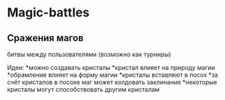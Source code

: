 Magic-battles
=============

Сражения магов
--------------

битвы между пользователями (возможно как турниры)

Идеи:
*можно создавать кристалы
*кристал влияет на природу магии
*обрамление влияет на форму магии
*кристалы вставляют в посох
*за счёт кристалов в посохе маг может колдовать заклинания
*некоторые кристалы могут способствовать другим кристалам
